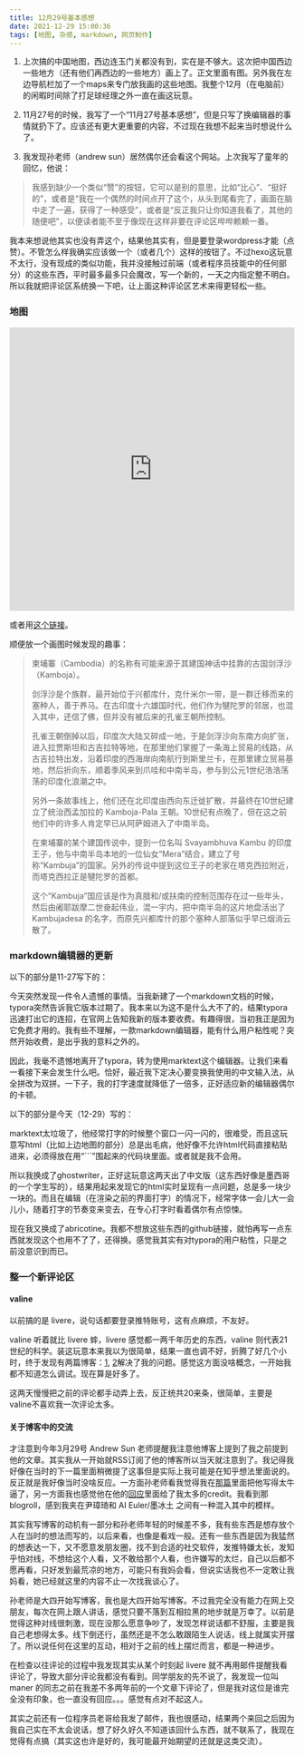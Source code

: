 ```yaml
---
title: 12月29号基本感想
date: 2021-12-29 15:00:36
tags: [地图, 杂感, markdown, 网页制作]
---
```


1. 上次搞的中国地图，西边连玉门关都没有到，实在是不够大。这次把中国西边一些地方（还有他们再西边的一些地方）画上了。正文里面有图。另外我在左边导航栏加了一个maps来专门放我画的这些地图。我整个12月（在电脑前）的闲暇时间除了打足球经理之外一直在画这玩意。

2. 11月27号的时候，我写了一个“11月27号基本感想”，但是只写了换编辑器的事情就扔下了。应该还有更大更重要的内容，不过现在我想不起来当时想说什么了。

3. 我发现孙老师（andrew sun）居然偶尔还会看这个网站。上次我写了童年的回忆，他说：
> 我感到缺少一个类似“赞”的按钮，它可以是别的意思，比如“比心”、“挺好的”，或者是“我在一个偶然的时间点开了这个，从头到尾看完了，画面在脑中走了一遍，获得了一种感受”，或者是“反正我只让你知道我看了，其他的随便吧”，以便读者能不至于像现在这样非要在评论区哔哔赖赖一番。

   我本来想说他其实也没有弄这个，结果他其实有，但是要登录wordpress才能（点赞）。不管怎么样我确实应该做一个（或者几个）这样的按钮了。不过hexo这玩意不太行，没有现成的类似功能，我并没接触过前端（或者程序员技能中的任何部分）的这些东西，平时最多最多只会魔改，写一个新的，一天之内指定整不明白。所以我就把评论区系统换一下吧，让上面这种评论区艺术来得更轻松一些。

<!--more-->

### 地图

<p><iframe style="width: 100%; height: 500px;" src="http://www.andrepimpo.wang/mapCNW1/index.html" frameborder="0" ></iframe></p>

或者用[这个链接](http://www.andrepimpo.wang/mapCNW1/index.html)。

顺便放一个画图时候发现的趣事：

> 柬埔寨（Cambodia）的名称有可能来源于其建国神话中挂靠的古国剑浮沙（Kamboja）。
> 
> 剑浮沙是个族群，最开始位于兴都库什，克什米尔一带，是一群迁移而来的塞种人，善于养马。在古印度十六雄国时代，他们作为犍陀罗的邻居，也混入其中，还信了佛，但并没有被后来的孔雀王朝所控制。
> 
> 孔雀王朝倒掉以后，印度次大陆又碎成一地，于是剑浮沙向东南方向扩张，进入拉贾斯坦和古吉拉特等地，在那里他们掌握了一条海上贸易的线路，从古吉拉特出发，沿着印度的西海岸向南航行到斯里兰卡，在那里建立贸易基地，然后折向东，顺着季风来到爪哇和中南半岛，参与到公元1世纪浩浩荡荡的印度化浪潮之中。
> 
> 另外一条故事线上，他们还在北印度由西向东迁徙扩散，并最终在10世纪建立了统治西孟加拉的 Kamboja-Pala 王朝。10世纪有点晚了，但在这之前他们中的许多人肯定早已从阿萨姆进入了中南半岛。
> 
> 在柬埔寨的某个建国传说中，提到一位名叫 Svayambhuva Kambu 的印度王子，他与中南半岛本地的一位仙女“Mera”结合，建立了号称“Kambuja”的国家。另外的传说中提到这位王子的老家在塔克西拉附近，而塔克西拉正是犍陀罗的首都。
> 
> 这个“Kambuja”国应该是作为真腊和/或扶南的控制范围存在过一些年头，然后由阇耶跋摩二世奋起伟业，混一宇内，把中南半岛的这片地盘活出了 Kambujadesa 的名字，而原先兴都库什的那个塞种人部落似乎早已烟消云散了。

### markdown编辑器的更新

以下的部分是11-27写下的：

今天突然发现一件令人遗憾的事情。当我新建了一个markdown文档的时候，typora突然告诉我它版本过期了。我本来以为这不是什么大不了的，结果typora迅速打出它的连招，在官网上告知我新的版本要收费。有趣得很，当初我正是因为它免费才用的。我有些不理解，一款markdown编辑器，能有什么用户粘性呢？突然开始收费，是出乎我的意料之外的。

因此，我毫不遗憾地离开了typora，转为使用marktext这个编辑器。让我们来看一看接下来会发生什么吧。恰好，最近我下定决心要变换我使用的中文输入法，从全拼改为双拼。一下子，我的打字速度就降低了一倍多，正好适应新的编辑器偶尔的卡顿。

以下的部分是今天（12-29）写的：

marktext太垃圾了，他经常打字的时候整个窗口一闪一闪的，很难受，而且这玩意写html（比如上边地图的部分）总是出毛病，他好像不允许html代码直接粘贴进来，必须得放在用“\`\`\`”围起来的代码块里面。或者就是我不会用。

所以我换成了ghostwriter，正好这玩意这两天出了中文版（这东西好像是墨西哥的一个学生写的），结果用起来发现它的html实时呈现有一点问题，总是多一块少一块的。而且在编辑（在渲染之前的界面打字）的情况下，经常字体一会儿大一会儿小，随着打字的节奏变来变去，在专心打字时看着偶尔有点惊悚。

现在我又换成了abricotine。我都不想放这些东西的github链接，就怕再写一点东西就发现这个也用不了了，还得换。感觉我其实有对typora的用户粘性，只是之前没意识到而已。

### 整一个新评论区

#### valine

以前搞的是 livere，说句话都要登录推特账号，这有点麻烦，不友好。

valine 听着就比 livere 蟀，livere 感觉都一两千年历史的东西，valine 则代表21世纪的科学。装这玩意本来我以为很简单，结果一直也调不好，折腾了好几个小时，终于发现有两篇博客：[1](https://sknplz.xyz/2020/09/26/valine-issue-340/), [2](https://blog.csdn.net/hubojing/article/details/121770387)解决了我的问题。感觉这方面没啥概念，一开始我都不知道怎么调试。现在算是好多了。

这两天慢慢把之前的评论都手动弄上去，反正统共20来条，很简单，主要是valine不喜欢我一次评论太多。

#### 关于博客中的交流

才注意到今年3月29号 Andrew Sun 老师提醒我注意他博客上提到了我之前提到他的文章。其实我从一开始就RSS订阅了他的博客所以当天就注意到了。我记得我好像在当时的下一篇里面稍微提了这事但是实际上我可能是在知乎想法里面说的。反正就是我好像当时没啥反应。一方面孙老师看我觉得我在[那篇](http://www.andrepimpo.wang/2019/03/23/Mar23-2019/)里面把他写得太牛逼了，另一方面我也感觉他在他的[回应](http://www.andrewsun.net/panta_rhei/archives/7755)里面给了我太多的credit。我看到那 blogroll，感到我夹在尹璋琦和 AI Euler/墨冰土 之间有一种混入其中的模样。

其实我写博客的动机有一部分和孙老师年轻的时候差不多，我有些东西是想存放个人在当时的想法而写的，以后来看，也像是看戏一般。还有一些东西是因为我猛然的想表达一下，又不愿意发朋友圈，找不到合适的社交软件，发推特嫌太长，发知乎怕对线，不想给这个人看，又不敢给那个人看，也许嫌写的太烂，自己以后都不愿再看，只好发到最荒凉的地方，可能只有我妈会看，但说实话我也不一定敢让我妈看，她已经就这里的内容不止一次找我谈心了。

孙老师是大四开始写博客，我也是大四开始写博客。不过我完全没有能力在网上交朋友，每次在网上跟人讲话，感觉只要不落到互相拉黑的地步就是万幸了。以前是觉得这种对线很刺激，现在没那么愿意争吵了，发现怎样说话都不舒服，主要是我自己老想得太多。线下倒还行，虽然还是不怎么敢跟陌生人说话，线上就属实开摆了。所以说任何在这里的互动，相对于之前的线上摆烂而言，都是一种进步。

在检查以往评论的过程中我发现其实从某个时刻起 livere 就不再用邮件提醒我看评论了，导致大部分评论我都没有看到。同学朋友的先不说了，我发现一位叫 maner 的同志之前在我差不多两年前的一个文章下评论了，但是我对这位是谁完全没有印象，也一直没有回应。。。感觉有点对不起这人。

其实之前还有一位程序员老哥给我发了邮件，我也很感动，结果两个来回之后因为我自己实在不太会说话，想了好久好久不知道该回什么东西，就不联系了，我现在觉得有点搞（其实这也许是好的，我可能最开始期望的还就是这类交流）。

